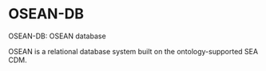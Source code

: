 # OSEAN-DB
OSEAN-DB: OSEAN database

OSEAN is a relational database system built on the ontology-supported SEA CDM.

